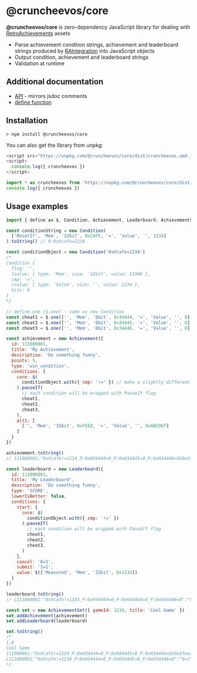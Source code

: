 # @cruncheevos/core

**@cruncheevos/core** is zero-dependency JavaScript library for dealing with [RetroAchievements](https://retroachievements.org/) assets
* Parse achievement condition strings, achievement and leaderboard strings produced by [RAIntegration](https://github.com/RetroAchievements/RAIntegration/) into JavaScript objects
* Output condition, achievement and leaderboard strings
* Validation at runtime

## Additional documentation

* [API](https://github.com/suXinjke/cruncheevos/blob/master/packages/core/api-core.md) - mirrors jsdoc comments
* [define function](https://github.com/suXinjke/cruncheevos/blob/master/packages/core/define.md)

## Installation

```
> npm install @cruncheevos/core
```

You can also get the library from unpkg:

```js
<script src="https://unpkg.com/@cruncheevos/core/dist/cruncheevos.umd.js"></script>
<script>
  console.log({ cruncheevos })
</script>
```

```js
import * as cruncheevos from 'https://unpkg.com/@cruncheevos/core/dist/cruncheevos.js'
console.log({ cruncheevos })
```

## Usage examples

```js
import { define as $, Condition, Achievement, Leaderboard, AchievementSet } from '@cruncheevos/core'

const conditionString = new Condition(
  ['ResetIf', 'Mem', '32bit', 0xCAFE, '=', 'Value', '', 1234]
).toString() // R:0xXcafe=1234

const conditionObject = new Condition('0xXcafe=1234')
/*
Condition {
  flag: '',
  lvalue: { type: 'Mem', size: '32bit', value: 51966 },
  cmp: '=',
  rvalue: { type: 'Value', size: '', value: 1234 },
  hits: 0
}
*/

// define.one ($.one) - same as new Condition
const cheat1 = $.one(['', 'Mem', '8bit', 0x34444, '=', 'Value', '', 0])
const cheat2 = $.one(['', 'Mem', '8bit', 0x34445, '=', 'Value', '', 0])
const cheat3 = $.one(['', 'Mem', '8bit', 0x34446, '=', 'Value', '', 0])

const achievement = new Achievement({
  id: 111000001,
  title: 'My Achievement',
  description: 'Do something funny',
  points: 5,
  type: 'win_condition',
  conditions: {
    core: $(
      conditionObject.with({ cmp: '!=' }) // make a slightly different copy of condition
    ).pauseIf(
      // each condition will be wrapped with PauseIf flag
      cheat1,
      cheat2,
      cheat3,
    ),
    alt1: [
      ['', 'Mem', '32bit', 0xFEED, '=', 'Value', '', 0xABCDEF]
    ]
  }
})

achievement.toString()
// 111000001:"0xXcafe!=1234_P:0xH34444=0_P:0xH34445=0_P:0xH34446=0S0xXfeed=11259375":My Achievement:Do something funny:::win_condition:cruncheevos:5:::::00000

const leaderboard = new Leaderboard({
  id: 111000001,
  title: 'My Leaderboard',
  description: 'Do something funny',
  type: 'SCORE',
  lowerIsBetter: false,
  conditions: {
    start: {
      core: $(
        conditionObject.with({ cmp: '!=' })
      ).pauseIf(
        // each condition will be wrapped with PauseIf flag
        cheat1,
        cheat2,
        cheat3,
      )
    },
    cancel: '0=1',
    submit: '1=1',
    value: $(['Measured', 'Mem', '32bit', 0x1234])
  }
})

leaderboard.toString()
// L111000001:"0xXcafe!=1234_P:0xH34444=0_P:0xH34445=0_P:0xH34446=0":"0=1":"1=1":"M:0xX1234":SCORE:My Leaderboard:Do something funny:0

const set = new AchievementSet({ gameId: 1234, title: 'Cool Game' })
set.addAchievement(achievement)
set.addLeaderboard(leaderboard)

set.toString()
/*
1.0
Cool Game
111000001:"0xXcafe!=1234_P:0xH34444=0_P:0xH34445=0_P:0xH34446=0S0xXfeed=11259375":My Achievement:Do something funny:::win_condition:cruncheevos:5:::::00000
L111000001:"0xXcafe!=1234_P:0xH34444=0_P:0xH34445=0_P:0xH34446=0":"0=1":"1=1":"M:0xX1234":SCORE:My Leaderboard:Do something funny:0
*/
```